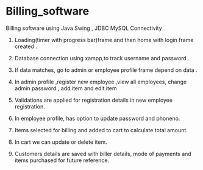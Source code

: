 # Billing_software

Billing software using Java Swing , JDBC MySQL Connectivity

1. Loading(timer with progress bar)frame and then home with login frame created .

2. Database connection using xampp,to track username and password .

3. If data matches, go to admin or employee profile frame depend on data .

4. In admin profile ,register new employee ,view all employees, change admin password , add item and edit item

5. Validations are applied for registration details in new employee registration.

6. In employee profile, has option to update password and phoneno.

7. Items selected for billing and added to cart to calculate total amount.

8. In cart we can update or delete item.

9. Customers details are saved with biller details, mode of payments and items purchased for future reference.


